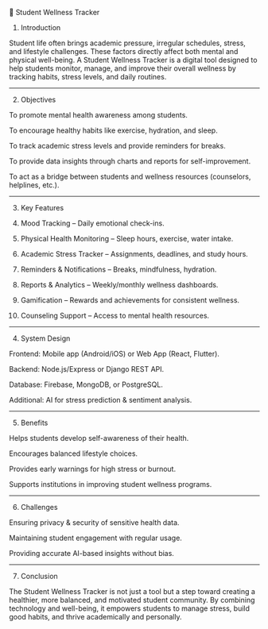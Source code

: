 
📘 Student Wellness Tracker

1. Introduction

Student life often brings academic pressure, irregular schedules, stress, and lifestyle challenges. These factors directly affect both mental and physical well-being. A Student Wellness Tracker is a digital tool designed to help students monitor, manage, and improve their overall wellness by tracking habits, stress levels, and daily routines.


---

2. Objectives

To promote mental health awareness among students.

To encourage healthy habits like exercise, hydration, and sleep.

To track academic stress levels and provide reminders for breaks.

To provide data insights through charts and reports for self-improvement.

To act as a bridge between students and wellness resources (counselors, helplines, etc.).



---

3. Key Features

1. Mood Tracking – Daily emotional check-ins.


2. Physical Health Monitoring – Sleep hours, exercise, water intake.


3. Academic Stress Tracker – Assignments, deadlines, and study hours.


4. Reminders & Notifications – Breaks, mindfulness, hydration.


5. Reports & Analytics – Weekly/monthly wellness dashboards.


6. Gamification – Rewards and achievements for consistent wellness.


7. Counseling Support – Access to mental health resources.




---

4. System Design

Frontend: Mobile app (Android/iOS) or Web App (React, Flutter).

Backend: Node.js/Express or Django REST API.

Database: Firebase, MongoDB, or PostgreSQL.

Additional: AI for stress prediction & sentiment analysis.



---

5. Benefits

Helps students develop self-awareness of their health.

Encourages balanced lifestyle choices.

Provides early warnings for high stress or burnout.

Supports institutions in improving student wellness programs.



---

6. Challenges

Ensuring privacy & security of sensitive health data.

Maintaining student engagement with regular usage.

Providing accurate AI-based insights without bias.



---

7. Conclusion

The Student Wellness Tracker is not just a tool but a step toward creating a healthier, more balanced, and motivated student community. By combining technology and well-being, it empowers students to manage stress, build good habits, and thrive academically and personally.
